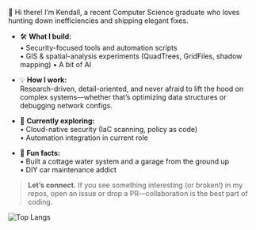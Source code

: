 👋 Hi there! I’m Kendall, a recent Computer Science graduate who loves hunting down inefficiencies and shipping elegant fixes.

- 🛠️  **What I build:**  
  • Security-focused tools and automation scripts  
  • GIS & spatial-analysis experiments (QuadTrees, GridFiles, shadow mapping)
  • A bit of AI 

- 💡  **How I work:**  
  Research-driven, detail-oriented, and never afraid to lift the hood on complex systems—whether that’s optimizing data structures or debugging network configs.

- 🌱  **Currently exploring:**  
  • Cloud-native security (IaC scanning, policy as code)  
  • Automation integration in current role

- 🚀  **Fun facts:**  
  • Built a cottage water system and a garage from the ground up  
  • DIY car maintenance addict  

> **Let’s connect.** If you see something interesting (or broken!) in my repos, open an issue or drop a PR—collaboration is the best part of coding.


![Top Langs](https://github-readme-stats.vercel.app/api/top-langs/?username=Monzama&layout=compact&langs_count=8&theme=tokyonight)  
